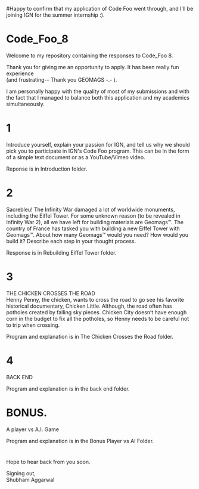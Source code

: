 #Happy to confirm that my application of Code Foo went through, and I'll be joining IGN for the summer internship :).

# Code_Foo_8
Welcome to my repository containing the responses to Code_Foo 8.

Thank you for giving me an opportunity to apply. It has been really fun experience   
(and frustrating-- Thank you GEOMAGS -.- ).   

I am personally happy with the quality of most of my submissions and with the fact that I managed to balance both this application and my academics simultaneously. 

# 1  
Introduce yourself, explain your passion for IGN, and tell us why we should pick you to participate in IGN's Code Foo program. This can be in the form of a simple text document or as a YouTube/Vimeo video. 

Reponse is in Introduction folder.

# 2  
Sacrebleu! The Infinity War damaged a lot of worldwide monuments, including the Eiffel Tower. For some unknown reason (to be revealed in Infinity War 2), all we have left for building materials are Geomags™. The country of France has tasked you with building a new Eiffel Tower with Geomags™. About how many Geomags™ would you need? How would you build it? Describe each step in your thought process.

Response is in Rebuilding Eiffel Tower folder.

# 3
THE CHICKEN CROSSES THE ROAD  
Henny Penny, the chicken, wants to cross the road to go see his favorite historical documentary, Chicken Little. Although, the road often has potholes created by falling sky pieces. Chicken City doesn’t have enough corn in the budget to fix all the potholes, so Henny needs to be careful not to trip when crossing.

Program and explanation is in The Chicken Crosses the Road folder.

# 4
BACK END  

Program and explanation is in the back end folder.

# BONUS.
A player vs A.I. Game  

Program and explanation is in the Bonus Player vs AI Folder.

#
Hope to hear back from you soon.

Signing out,  
Shubham Aggarwal



